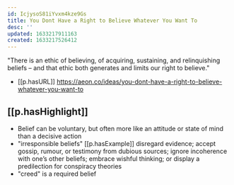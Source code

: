 ```yaml
---
id: IcjysoS81iYvxm4kze9Gs
title: You Dont Have a Right to Believe Whatever You Want To
desc: ''
updated: 1633217911163
created: 1633217526412
---
```


"There is an ethic of believing, of acquiring, sustaining, and relinquishing beliefs – and that ethic both generates and limits our right to believe."

- [[p.hasURL]] https://aeon.co/ideas/you-dont-have-a-right-to-believe-whatever-you-want-to

## [[p.hasHighlight]]

- Belief can be voluntary, but often more like an attitude or state of mind than a decisive action 
- "irresponsible beliefs" [[p.hasExample]] disregard evidence; accept gossip, rumour, or testimony from dubious sources; ignore incoherence with one’s other beliefs; embrace wishful thinking; or display a predilection for conspiracy theories
- "creed" is a required belief
